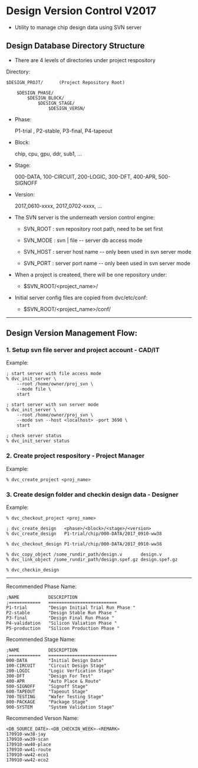 # Design Version Control V2017

- Utility to manage chip design data using SVN server

## Design Database Directory Structure

- There are 4 levels of directories under project respository

Directory:

	$DESIGN_PROJT/		(Project Repository Root)

		$DESIGN_PHASE/
			$DESIGN_BLOCK/
				$DESIGN_STAGE/
					$DESIGN_VERSN/


* Phase:

	P1-trial , P2-stable, P3-final, P4-tapeout

* Block:

	chip, cpu, gpu, ddr, sub1, ...

* Stage:

	000-DATA, 100-CIRCUIT, 200-LOGIC, 300-DFT, 400-APR, 500-SIGNOFF

* Version:

	2017_0610-xxxx, 2017_0702-xxxx, ...


- The SVN server is the underneath version control engine:

  * SVN_ROOT : svn repository root path, need to be set first
  
  * SVN_MODE : svn | file -- server db access mode
  * SVN_HOST : server host name -- only been used in svn server mode
  * SVN_PORT : server port name -- only been used in svn server mode
  
- When a project is createed, there will be one repository under:

  * $SVN_ROOT/<project_name>/

- Initial server config files are copied from dvc/etc/conf:

  * $SVN_ROOT/<project_name>/conf/
      

***
## Design Version Management Flow:

### 1. Setup svn file server and project account - CAD/IT

Example:

	; start server with file access mode
	% dvc_init_server \
		--root /home/owner/proj_svn \
		--mode file \
		start

	; start server with svn server mode
	% dvc_init_server \
		--root /home/owner/proj_svn \
		--mode svn --host <localhost> -port 3690 \
		start

	; check server status
	% dvc_init_server status

### 2. Create project respository - Project Manager

Example:

	% dvc_create_project <proj_name>


### 3. Create design folder and checkin design data - Designer

Example:

	% dvc_checkout_project <proj_name>
	
	; dvc_create_design   <phase>/<block>/<stage>/<version>
	% dvc_create_design   P1-trial/chip/000-DATA/2017_0910-ww38

	% dvc_checkout_design P1-trial/chip/000-DATA/2017_0910-ww38

	% dvc_copy_object /some_rundir_path/design.v       design.v
	% dvc_link_object /some_rundir_path/design.spef.gz design.spef.gz

	% dvc_checkin_design 


***
Recommended Phase Name:

	;NAME           DESCRIPTION
	;============   ========================== 
	P1-trial        "Design Initial Trial Run Phase "
	P2-stable       "Design Stable Run Phase "
	P3-final        "Design Final Run Phase "
	P4-validation   "Silicon Valiation Phase "
	P5-production   "Silicon Production Phase "


Recommended Stage Name:

	;NAME           DESCRIPTION
	;============   ========================== 
	000-DATA        "Initial Design Data"
	100-CIRCUIT     "Circuit Design Stage"
	200-LOGIC       "Logic Verfication Stage"
	300-DFT         "Design For Test"
	400-APR         "Auto Place & Route"
	500-SIGNOFF     "Signoff Stage"
	600-TAPEOUT     "Tapeout Stage"
	700-TESTING     "Wafer Testing Stage"
	800-PACKAGE     "Package Stage"
	900-SYSTEM      "System Validation Stage"

Recommended Verson Name:

	<DB_SOURCE_DATE>-<DB_CHECKIN_WEEK>-<REMARK>
	170910-ww38-jay
	170910-ww39-scan
	170910-ww40-place
	170910-ww41-route
	170910-ww42-eco1
	170910-ww42-eco2
